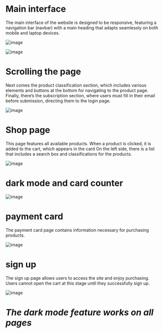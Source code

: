
# Main interface

The main interface of the website is designed to be responsive, featuring a navigation bar (navbar) with a main heading that adapts seamlessly on both mobile and laptop devices.


![image](https://github.com/user-attachments/assets/2d6946f2-5f0a-4e4d-bc31-32283f54498c)

![image](https://github.com/user-attachments/assets/d0e1abfa-3b08-4eb1-8f1b-6ffa978aafa3)



# Scrolling the page
Next comes the product classification section, which includes various elements and buttons at the bottom for navigating to the product page. Finally, there’s the subscription section, where users must fill in their email before submission, directing them to the login page.



![image](https://github.com/user-attachments/assets/7074eefc-44db-43f6-845f-4072c22a1e41)



# Shop page

This page features all available products. When a product is clicked, it is added to the cart, which appears in the card  On the left side, there is a list that includes a search box and classifications for the products.

![image](https://github.com/user-attachments/assets/8ad9efe4-737d-4b1f-950a-4697c0d74a5e)


#
# dark mode and card counter
![image](https://github.com/user-attachments/assets/2fc39f2b-6924-4c69-8206-939145c6b8f8)


# payment card
The payment card page contains information necessary for purchasing products.

![image](https://github.com/user-attachments/assets/6dfeaccf-9749-4f5e-a66c-d91144e850d7)


# sign up
The sign up page allows users to access the site and enjoy purchasing. Users cannot open the cart at this stage until they successfully sign up.

![image](https://github.com/user-attachments/assets/34c20ff9-2da0-4ef0-9a1c-cc8a6f7ebf6b)


#

# *The dark mode feature works on all pages*



